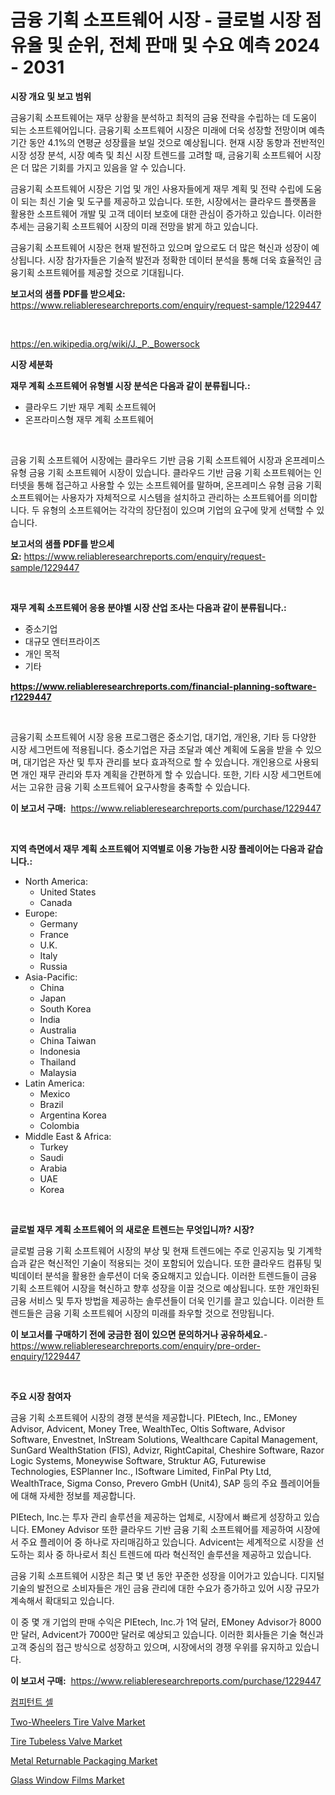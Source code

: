 <p><h1>금융 기획 소프트웨어 시장 - 글로벌 시장 점유율 및 순위, 전체 판매 및 수요 예측 2024 - 2031</h1></p><p><strong>시장 개요 및 보고 범위</strong></p>
<p><p>금융기획 소프트웨어는 재무 상황을 분석하고 최적의 금융 전략을 수립하는 데 도움이 되는 소프트웨어입니다. 금융기획 소프트웨어 시장은 미래에 더욱 성장할 전망이며 예측 기간 동안 4.1%의 연평균 성장률을 보일 것으로 예상됩니다. 현재 시장 동향과 전반적인 시장 성장 분석, 시장 예측 및 최신 시장 트렌드를 고려할 때, 금융기획 소프트웨어 시장은 더 많은 기회를 가지고 있음을 알 수 있습니다. </p><p>금융기획 소프트웨어 시장은 기업 및 개인 사용자들에게 재무 계획 및 전략 수립에 도움이 되는 최신 기술 및 도구를 제공하고 있습니다. 또한, 시장에서는 클라우드 플랫폼을 활용한 소프트웨어 개발 및 고객 데이터 보호에 대한 관심이 증가하고 있습니다. 이러한 추세는 금융기획 소프트웨어 시장의 미래 전망을 밝게 하고 있습니다.</p><p>금융기획 소프트웨어 시장은 현재 발전하고 있으며 앞으로도 더 많은 혁신과 성장이 예상됩니다. 시장 참가자들은 기술적 발전과 정확한 데이터 분석을 통해 더욱 효율적인 금융기획 소프트웨어를 제공할 것으로 기대됩니다.</p></p>
<p><strong>보고서의 샘플 PDF를 받으세요:</strong> <a href="https://www.reliableresearchreports.com/enquiry/request-sample/1229447">https://www.reliableresearchreports.com/enquiry/request-sample/1229447</a></p>
<p>&nbsp;</p>
<p><a href="https://en.wikipedia.org/wiki/J._P._Bowersock">https://en.wikipedia.org/wiki/J._P._Bowersock</a></p>
<p><strong>시장 세분화</strong></p>
<p><strong>재무 계획 소프트웨어 유형별 시장 분석은 다음과 같이 분류됩니다.:</strong></p>
<p><ul><li>클라우드 기반 재무 계획 소프트웨어</li><li>온프라미스형 재무 계획 소프트웨어</li></ul></p>
<p>&nbsp;</p>
<p><p>금융 기획 소프트웨어 시장에는 클라우드 기반 금융 기획 소프트웨어 시장과 온프레미스 유형 금융 기획 소프트웨어 시장이 있습니다. 클라우드 기반 금융 기획 소프트웨어는 인터넷을 통해 접근하고 사용할 수 있는 소프트웨어를 말하며, 온프레미스 유형 금융 기획 소프트웨어는 사용자가 자체적으로 시스템을 설치하고 관리하는 소프트웨어를 의미합니다. 두 유형의 소프트웨어는 각각의 장단점이 있으며 기업의 요구에 맞게 선택할 수 있습니다.</p></p>
<p><strong>보고서의 샘플 PDF를 받으세요:</strong>&nbsp;<a href="https://www.reliableresearchreports.com/enquiry/request-sample/1229447">https://www.reliableresearchreports.com/enquiry/request-sample/1229447</a></p>
<p>&nbsp;</p>
<p><strong> 재무 계획 소프트웨어 응용 분야별 시장 산업 조사는 다음과 같이 분류됩니다.:</strong></p>
<p><ul><li>중소기업</li><li>대규모 엔터프라이즈</li><li>개인 목적</li><li>기타</li></ul></p>
<p><strong><a href="https://www.reliableresearchreports.com/financial-planning-software-r1229447">https://www.reliableresearchreports.com/financial-planning-software-r1229447</a></strong></p>
<p>&nbsp;</p>
<p><p>금융기획 소프트웨어 시장 응용 프로그램은 중소기업, 대기업, 개인용, 기타 등 다양한 시장 세그먼트에 적용됩니다. 중소기업은 자금 조달과 예산 계획에 도움을 받을 수 있으며, 대기업은 자산 및 투자 관리를 보다 효과적으로 할 수 있습니다. 개인용으로 사용되면 개인 재무 관리와 투자 계획을 간편하게 할 수 있습니다. 또한, 기타 시장 세그먼트에서는 고유한 금융 기획 소프트웨어 요구사항을 충족할 수 있습니다.</p></p>
<p><strong>이 보고서 구매:</strong>&nbsp; <a href="https://www.reliableresearchreports.com/purchase/1229447">https://www.reliableresearchreports.com/purchase/1229447</a></p>
<p>&nbsp;</p>
<p><strong>지역 측면에서 재무 계획 소프트웨어 지역별로 이용 가능한 시장 플레이어는 다음과 같습니다.:</strong></p>
<p><ul>
    <li>
        North America:
        <ul>
            <li>United States</li>
            <li>Canada</li>
        </ul>
    </li>
    <li>
        Europe:
        <ul>
            <li>Germany</li>
            <li>France</li>
            <li>U.K.</li>
            <li>Italy</li>
            <li>Russia</li>
        </ul>
    </li>
    <li>
        Asia-Pacific:
        <ul>
            <li>China</li>
            <li>Japan</li>
            <li>South Korea</li>
            <li>India</li>
            <li>Australia</li>
            <li>China Taiwan</li>
            <li>Indonesia</li>
            <li>Thailand</li>
            <li>Malaysia</li>
        </ul>
    </li>
    <li>
        Latin America:
        <ul>
            <li>Mexico</li>
            <li>Brazil</li>
            <li>Argentina Korea</li>
            <li>Colombia</li>
        </ul>
    </li>
    <li>
        Middle East & Africa:
        <ul>
            <li>Turkey</li>
            <li>Saudi</li>
            <li>Arabia</li>
            <li>UAE</li>
            <li>Korea</li>
        </ul>
    </li>
    </ul></p>
<p>&nbsp;</p>
<p><strong>글로벌 재무 계획 소프트웨어 의 새로운 트렌드는 무엇입니까? 시장?</strong></p>
<p><p>글로벌 금융 기획 소프트웨어 시장의 부상 및 현재 트렌드에는 주로 인공지능 및 기계학습과 같은 혁신적인 기술이 적용되는 것이 포함되어 있습니다. 또한 클라우드 컴퓨팅 및 빅데이터 분석을 활용한 솔루션이 더욱 중요해지고 있습니다. 이러한 트렌드들이 금융 기획 소프트웨어 시장을 혁신하고 향후 성장을 이끌 것으로 예상됩니다. 또한 개인화된 금융 서비스 및 투자 방법을 제공하는 솔루션들이 더욱 인기를 끌고 있습니다. 이러한 트렌드들은 금융 기획 소프트웨어 시장의 미래를 좌우할 것으로 전망됩니다.</p></p>
<p><strong>이 보고서를 구매하기 전에 궁금한 점이 있으면 문의하거나 공유하세요.</strong>- <a href="https://www.reliableresearchreports.com/enquiry/pre-order-enquiry/1229447">https://www.reliableresearchreports.com/enquiry/pre-order-enquiry/1229447</a></p>
<p>&nbsp;</p>
<p><strong>주요 시장 참여자</strong></p>
<p><p>금융 기획 소프트웨어 시장의 경쟁 분석을 제공합니다. PIEtech, Inc., EMoney Advisor, Advicent, Money Tree, WealthTec, Oltis Software, Advisor Software, Envestnet, InStream Solutions, Wealthcare Capital Management, SunGard WealthStation (FIS), Advizr, RightCapital, Cheshire Software, Razor Logic Systems, Moneywise Software, Struktur AG, Futurewise Technologies, ESPlanner Inc., ISoftware Limited, FinPal Pty Ltd, WealthTrace, Sigma Conso, Prevero GmbH (Unit4), SAP 등의 주요 플레이어들에 대해 자세한 정보를 제공합니다.</p><p>PIEtech, Inc.는 투자 관리 솔루션을 제공하는 업체로, 시장에서 빠르게 성장하고 있습니다. EMoney Advisor 또한 클라우드 기반 금융 기획 소프트웨어를 제공하여 시장에서 주요 플레이어 중 하나로 자리매김하고 있습니다. Advicent는 세계적으로 시장을 선도하는 회사 중 하나로서 최신 트렌드에 따라 혁신적인 솔루션을 제공하고 있습니다.</p><p>금융 기획 소프트웨어 시장은 최근 몇 년 동안 꾸준한 성장을 이어가고 있습니다. 디지털 기술의 발전으로 소비자들은 개인 금융 관리에 대한 수요가 증가하고 있어 시장 규모가 계속해서 확대되고 있습니다.</p><p>이 중 몇 개 기업의 판매 수익은 PIEtech, Inc.가 1억 달러, EMoney Advisor가 8000만 달러, Advicent가 7000만 달러로 예상되고 있습니다. 이러한 회사들은 기술 혁신과 고객 중심의 접근 방식으로 성장하고 있으며, 시장에서의 경쟁 우위를 유지하고 있습니다.</p></p>
<p><strong>이 보고서 구매:</strong>&nbsp;&nbsp;<a href="https://www.reliableresearchreports.com/purchase/1229447">https://www.reliableresearchreports.com/purchase/1229447</a></p>
<p><p><a href="https://github.com/sougarounis/Market-Research-Report-List-5/blob/main/488917665404.md">컴피턴트 셀</a></p><p><a href="https://issuu.com/reportprime-2/docs/two-wheelers-tire-valve-market-size-2030.pptx">Two-Wheelers Tire Valve Market</a></p><p><a href="https://issuu.com/reportprime-2/docs/tire-tubeless-valve-market-size-2030.pptx">Tire Tubeless Valve Market</a></p><p><a href="https://www.linkedin.com/pulse/global-metal-returnable-packaging-market-share-growth-opportunities-duxre?trackingId=wu3cXi6URIilMx1S3g76aw%3D%3D">Metal Returnable Packaging Market</a></p><p><a href="https://medium.com/@dannellbugess3/glass-window-films-industry-analysis-report-its-market-size-share-trends-by-application-region-5b0165cf0758">Glass Window Films Market</a></p></p>